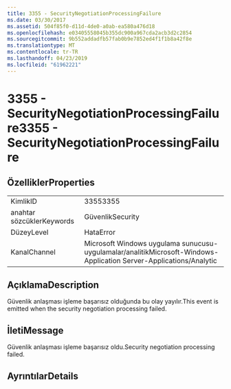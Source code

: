 ```yaml
---
title: 3355 - SecurityNegotiationProcessingFailure
ms.date: 03/30/2017
ms.assetid: 504f85f0-d11d-4de0-a0ab-ea580a476d18
ms.openlocfilehash: e03405558045b355dc900a967cda2acb3d2c2854
ms.sourcegitcommit: 9b552addadfb57fab0b9e7852ed4f1f1b8a42f8e
ms.translationtype: MT
ms.contentlocale: tr-TR
ms.lasthandoff: 04/23/2019
ms.locfileid: "61962221"
---
```

# <a name="3355---securitynegotiationprocessingfailure"></a><span data-ttu-id="81903-102">3355 - SecurityNegotiationProcessingFailure</span><span class="sxs-lookup"><span data-stu-id="81903-102">3355 - SecurityNegotiationProcessingFailure</span></span>
## <a name="properties"></a><span data-ttu-id="81903-103">Özellikler</span><span class="sxs-lookup"><span data-stu-id="81903-103">Properties</span></span>  
  
|||  
|-|-|  
|<span data-ttu-id="81903-104">Kimlik</span><span class="sxs-lookup"><span data-stu-id="81903-104">ID</span></span>|<span data-ttu-id="81903-105">3355</span><span class="sxs-lookup"><span data-stu-id="81903-105">3355</span></span>|  
|<span data-ttu-id="81903-106">anahtar sözcükler</span><span class="sxs-lookup"><span data-stu-id="81903-106">Keywords</span></span>|<span data-ttu-id="81903-107">Güvenlik</span><span class="sxs-lookup"><span data-stu-id="81903-107">Security</span></span>|  
|<span data-ttu-id="81903-108">Düzey</span><span class="sxs-lookup"><span data-stu-id="81903-108">Level</span></span>|<span data-ttu-id="81903-109">Hata</span><span class="sxs-lookup"><span data-stu-id="81903-109">Error</span></span>|  
|<span data-ttu-id="81903-110">Kanal</span><span class="sxs-lookup"><span data-stu-id="81903-110">Channel</span></span>|<span data-ttu-id="81903-111">Microsoft Windows uygulama sunucusu-uygulamalar/analitik</span><span class="sxs-lookup"><span data-stu-id="81903-111">Microsoft-Windows-Application Server-Applications/Analytic</span></span>|  
  
## <a name="description"></a><span data-ttu-id="81903-112">Açıklama</span><span class="sxs-lookup"><span data-stu-id="81903-112">Description</span></span>  
 <span data-ttu-id="81903-113">Güvenlik anlaşması işleme başarısız olduğunda bu olay yayılır.</span><span class="sxs-lookup"><span data-stu-id="81903-113">This event is emitted when the security negotiation processing failed.</span></span>  
  
## <a name="message"></a><span data-ttu-id="81903-114">İleti</span><span class="sxs-lookup"><span data-stu-id="81903-114">Message</span></span>  
 <span data-ttu-id="81903-115">Güvenlik anlaşması işleme başarısız oldu.</span><span class="sxs-lookup"><span data-stu-id="81903-115">Security negotiation processing failed.</span></span>  
  
## <a name="details"></a><span data-ttu-id="81903-116">Ayrıntılar</span><span class="sxs-lookup"><span data-stu-id="81903-116">Details</span></span>
